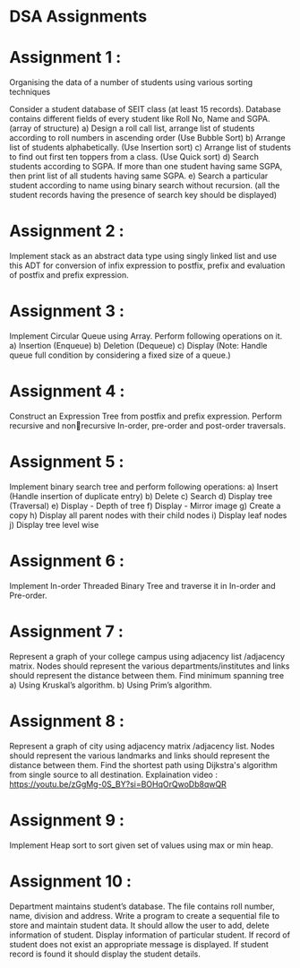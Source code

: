 # DSA Assignments

# Assignment 1 : 
Organising the data of a number of students using various sorting techniques


Consider a student database of SEIT class (at least 15 records). Database contains different fields of 
every student like Roll No, Name and SGPA.(array of structure)
a) Design a roll call list, arrange list of students according to roll numbers in ascending order (Use 
Bubble Sort)
b) Arrange list of students alphabetically. (Use Insertion sort)
c) Arrange list of students to find out first ten toppers from a class. (Use Quick sort)
d) Search students according to SGPA. If more than one student having same SGPA, then print list 
of all students having same SGPA.
e) Search a particular student according to name using binary search without recursion. (all the student records having the presence of search key should be displayed)


# Assignment 2 :
Implement stack as an abstract data type using singly linked list and use this ADT for conversion of 
infix expression to postfix, prefix and evaluation of postfix and prefix expression.


# Assignment 3 : 
Implement Circular Queue using Array. Perform following operations on it.
a) Insertion (Enqueue)
b) Deletion (Dequeue)
c) Display
(Note: Handle queue full condition by considering a fixed size of a queue.)


# Assignment 4 :
Construct an Expression Tree from postfix and prefix expression. Perform recursive and nonrecursive In-order, pre-order and post-order traversals.

# Assignment 5 :
Implement binary search tree and perform following operations:
a) Insert (Handle insertion of duplicate entry)
b) Delete
c) Search
d) Display tree (Traversal)
e) Display - Depth of tree
f) Display - Mirror image
g) Create a copy
h) Display all parent nodes with their child nodes
i) Display leaf nodes
j) Display tree level wise

# Assignment 6 : 
Implement In-order Threaded Binary Tree and traverse it in In-order and Pre-order.

# Assignment 7 : 
Represent a graph of your college campus using adjacency list /adjacency matrix. Nodes should 
represent the various departments/institutes and links should represent the distance between them. 
Find minimum spanning tree
a) Using Kruskal’s algorithm.
b) Using Prim’s algorithm.

# Assignment 8 : 
Represent a graph of city using adjacency matrix /adjacency list. Nodes should represent the various landmarks and links should represent the distance between them. Find the shortest path using 
Dijkstra's algorithm from single source to all destination.
Explaination video : https://youtu.be/zGgMg-0S_BY?si=BOHqOrQwoDb8qwQR

# Assignment 9 :
Implement Heap sort to sort given set of values using max or min heap.

# Assignment 10 :
Department maintains student’s database. The file contains roll number, name, division and address. 
Write a program to create a sequential file to store and maintain student data. It should allow the 
user to add, delete information of student. Display information of particular student. If record of 
student does not exist an appropriate message is displayed. If student record is found it should 
display the student details.

